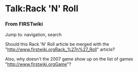 # Talk:Rack 'N' Roll

### From FIRSTwiki

Jump to: navigation, search

Should this Rack 'N' Roll article be merged with the
"<http://www.firstwiki.orgRack_%27n%27_Roll>" article?

Also, why doesn't the 2007 game show up on the list of games
"<http://www.firstwiki.orgGame>"?

